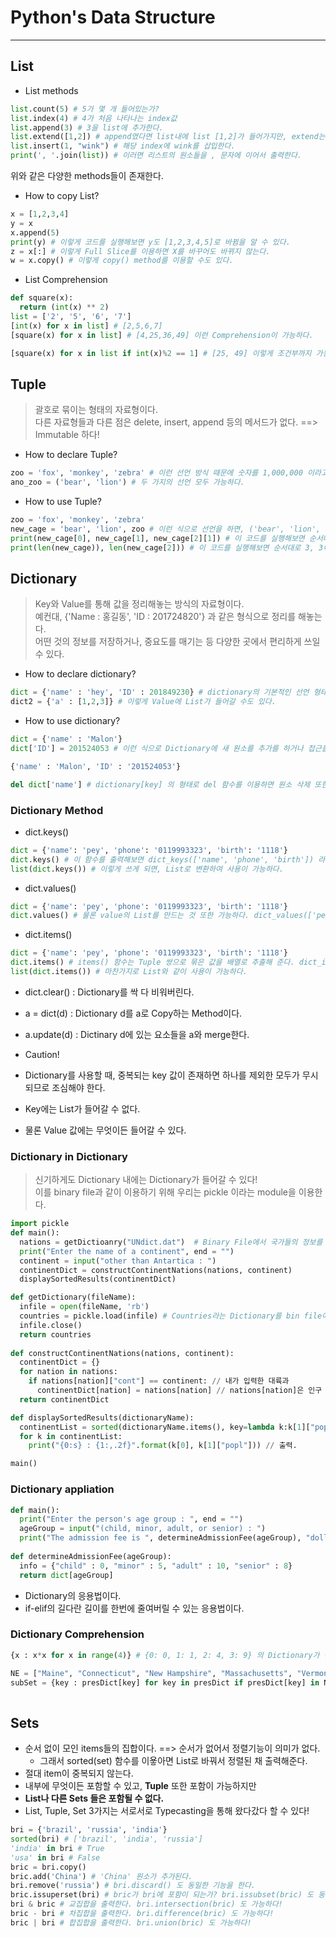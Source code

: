 # Python's Data Structure
---
## List
- List methods
```python
list.count(5) # 5가 몇 개 들어있는가?
list.index(4) # 4가 처음 나타나는 index값
list.append(3) # 3을 list에 추가한다.
list.extend([1,2]) # append였다면 list내에 list [1,2]가 들어가지만, extend는 원소 1, 2만 추가된다.
list.insert(1, "wink") # 해당 index에 wink를 삽입한다.
print(', '.join(list)) # 이러면 리스트의 원소들을 , 문자에 이어서 출력한다. 
```
위와 같은 다양한 methods들이 존재한다.  

- How to copy List?
```python
x = [1,2,3,4]
y = x
x.append(5)
print(y) # 이렇게 코드를 실행해보면 y도 [1,2,3,4,5]로 바뀜을 알 수 있다.
z = x[:] # 이렇게 Full Slice를 이용하면 X를 바꾸어도 바뀌지 않는다.
w = x.copy() # 이렇게 copy() method를 이용할 수도 있다.
```

- List Comprehension
```python
def square(x):
  return (int(x) ** 2)
list = ['2', '5', '6', '7']
[int(x) for x in list] # [2,5,6,7]
[square(x) for x in list] # [4,25,36,49] 이런 Comprehension이 가능하다.

[square(x) for x in list if int(x)%2 == 1] # [25, 49] 이렇게 조건부까지 가능하다.
```

## Tuple
> 괄호로 묶이는 형태의 자료형이다.  
> 다른 자료형들과 다른 점은 delete, insert, append 등의 메서드가 없다. ==> Immutable 하다!  

- How to declare Tuple?
```python
zoo = 'fox', 'monkey', 'zebra' # 이런 선언 방식 때문에 숫자를 1,000,000 이라고 적을 경우, (1,0,0) Tuple이 저장된다.
ano_zoo = ('bear', 'lion') # 두 가지의 선언 모두 가능하다.
```

- How to use Tuple?
```python
zoo = 'fox', 'monkey', 'zebra'
new_cage = 'bear', 'lion', zoo # 이런 식으로 선언을 하면, ('bear', 'lion', ('fox', 'monkey', 'zebra')) 가 된다.
print(new_cage[0], new_cage[1], new_cage[2][1]) # 이 코드를 실행해보면 순서대로 bear, lion, monkey가 나오게 된다. Tuple에 대한 접근 방식.
print(len(new_cage)), len(new_cage[2])) # 이 코드를 실행해보면 순서대로 3, 3이 나오게 된다. new_cage[2] == zoo 인 셈이다.
```

## Dictionary
> Key와 Value를 통해 값을 정리해놓는 방식의 자료형이다.  
> 예컨대, {'Name : 홍길동', 'ID : 201724820'} 과 같은 형식으로 정리를 해놓는다.  
> 어떤 것의 정보를 저장하거나, 중요도를 매기는 등 다양한 곳에서 편리하게 쓰일 수 있다.  

- How to declare dictionary?
```python
dict = {'name' : 'hey', 'ID' : 201849230} # dictionary의 기본적인 선언 형태이다.
dict2 = {'a' : [1,2,3]} # 이렇게 Value에 List가 들어갈 수도 있다.
```
- How to use dictionary?
```python
dict = {'name' : 'Malon'}
dict['ID'] = 201524053 # 이런 식으로 Dictionary에 새 원소를 추가를 하거나 접근을 할 수 있다.

{'name' : 'Malon', 'ID' : '201524053'}

del dict['name'] # dictionary[key] 의 형태로 del 함수를 이용하면 원소 삭제 또한 가능하다.
```
### Dictionary Method
- dict.keys()
```python
dict = {'name': 'pey', 'phone': '0119993323', 'birth': '1118'}
dict.keys() # 이 함수를 출력해보면 dict_keys(['name', 'phone', 'birth']) 라는 Key만 모아놓은 배열이 추출된다.
list(dict.keys()) # 이렇게 쓰게 되면, List로 변환하여 사용이 가능하다.
```
- dict.values()
```python
dict = {'name': 'pey', 'phone': '0119993323', 'birth': '1118'}
dict.values() # 물론 value의 List를 만드는 것 또한 가능하다. dict_values(['pey', '0119993323', '1118'])이 추출된다.
```
- dict.items()
```python
dict = {'name': 'pey', 'phone': '0119993323', 'birth': '1118'}
dict.items() # items() 함수는 Tuple 쌍으로 묶은 값을 배열로 추출해 준다. dict_items([('name', 'pey'), ('phone', '0119993323'), ('birth', '1118')])
list(dict.items()) # 마찬가지로 List와 같이 사용이 가능하다.
```
- dict.clear() : Dictionary를 싹 다 비워버린다.
- a = dict(d) : Dictionary d를 a로 Copy하는 Method이다.
- a.update(d) : Dictinary d에 있는 요소들을 a와 merge한다.
 
- Caution!
- Dictionary를 사용할 때, 중복되는 key 값이 존재하면 하나를 제외한 모두가 무시되므로 조심해야 한다.
- Key에는 List가 들어갈 수 없다.
- 물론 Value 값에는 무엇이든 들어갈 수 있다.  

### Dictionary in Dictionary
> 신기하게도 Dictionary 내에는 Dictionary가 들어갈 수 있다!  
> 이를 binary file과 같이 이용하기 위해 우리는 pickle 이라는 module을 이용한다.  
```python
import pickle
def main():
  nations = getDictioanry("UNdict.dat")  # Binary File에서 국가들의 정보를 Dictionary에 넣는다.
  print("Enter the name of a continent", end = "")
  continent = input("other than Antartica : ")
  continentDict = constructContinentNations(nations, continent)
  displaySortedResults(continentDict)

def getDictionary(fileName):
  infile = open(fileName, 'rb')
  countries = pickle.load(infile) # Countries라는 Dictionary를 bin file에서 받아와서 만든다.
  infile.close()
  return countries
  
def constructContinentNations(nations, continent):
  continentDict = {}
  for nation in nations:
    if nations[nation]["cont"] == continent: // 내가 입력한 대륙과 
      continentDict[nation] = nations[nation] // nations[nation]은 인구 수가 저장이 된 value이다. 그것을 옮긴다.
  return continentDict

def displaySortedResults(dictionaryName):
  continentList = sorted(dictionaryName.items(), key=lambda k:k[1]["popl"], reverse = True) // 인구 수 기준으로 정렬한다.
  for k in continentList:
    print("{0:s} : {1:,.2f}".format(k[0], k[1]["popl"])) // 출력.

main()
```

### Dictionary appliation
```python
def main():
  print("Enter the person's age group : ", end = "")
  ageGroup = input("(child, minor, adult, or senior) : ")
  print("The admission fee is ", determineAdmissionFee(ageGroup), "dollars.")
  
def determineAdmissionFee(ageGroup):
  info = {"child" : 0, "minor" : 5, "adult" : 10, "senior" : 8}
  return dict[ageGroup]
```
- Dictionary의 응용법이다.
- if-elif의 길다란 길이를 한번에 줄여버릴 수 있는 응용법이다.

### Dictionary Comprehension
```python
{x : x*x for x in range(4)} # {0: 0, 1: 1, 2: 4, 3: 9} 의 Dictionary가 만들어진다.

NE = ["Maine", "Connecticut", "New Hampshire", "Massachusetts", "Vermont", "Rhode Island"]
subSet = {key : presDict[key] for key in presDict if presDict[key] in NE} # presDict dictionary 내의 value들이 NE에 있는 주와 같다면,
                                                                          # {presDict의 key : 주 이름(value} 형태의 dictionary가 만들어진다.
```

## Sets
- 순서 없이 모인 items들의 집합이다. ==> 순서가 없어서 정렬기능이 의미가 없다.
  - 그래서 sorted(set) 함수를 이욯아면 List로 바꿔서 정렬된 채 출력해준다.
- 절대 item이 중복되지 않는다.
- 내부에 무엇이든 포함할 수 있고, __Tuple__ 또한 포함이 가능하지만
- __List나 다른 Sets 들은 포함될 수 없다.__
- List, Tuple, Set 3가지는 서로서로 Typecasting을 통해 왔다갔다 할 수 있다!
```python
bri = {'brazil', 'russia', 'india'}
sorted(bri) # ['brazil', 'india', 'russia']
'india' in bri # True
'usa' in bri # False
bric = bri.copy()
bric.add('China') # 'China' 원소가 추가된다.
bri.remove('russia') # bri.discard() 도 동일한 기능을 한다.
bric.issuperset(bri) # bric가 bri에 포함이 되는가? bri.issubset(bric) 도 동일한 기능을 한다.
bri & bric # 교집합을 출력한다. bri.intersection(bric) 도 가능하다!
bric - bri # 차집합을 출력한다. bri.difference(bric) 도 가능하다!
bric | bri # 합집합을 출력한다. bri.union(bric) 도 가능하다!
```
